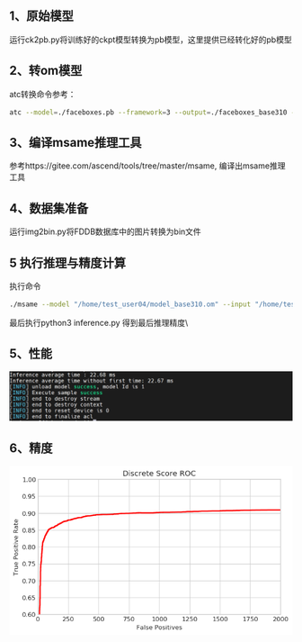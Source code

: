 
## 1、原始模型
运行ck2pb.py将训练好的ckpt模型转换为pb模型，这里提供已经转化好的pb模型

## 2、转om模型

atc转换命令参考：

```sh
atc --model=./faceboxes.pb --framework=3 --output=./faceboxes_base310 --soc_version=Ascend310         --input_shape="image_tensor:1,1024,1024,3"         --log=info          --out_nodes="nms/map/TensorArrayStack/TensorArrayGatherV3:0;nms/map/TensorArrayStack_1/TensorArrayGatherV3:0;nms/map/TensorArrayStack_2/TensorArrayGatherV3:0"
```


## 3、编译msame推理工具
参考https://gitee.com/ascend/tools/tree/master/msame, 编译出msame推理工具




## 4、数据集准备
运行img2bin.py将FDDB数据库中的图片转换为bin文件


## 5 执行推理与精度计算

  
执行命令 
```sh
./msame --model "/home/test_user04/model_base310.om" --input "/home/test_user04/inference_data" --output "/home/test_user04/" --outfmt TXT  --outputSize "10000,10000,10000"
```

最后执行python3  inference.py 
得到最后推理精度\

## 5、性能

![输入图片说明](time.png)


## 6、精度
![输入图片说明](roc.png)
